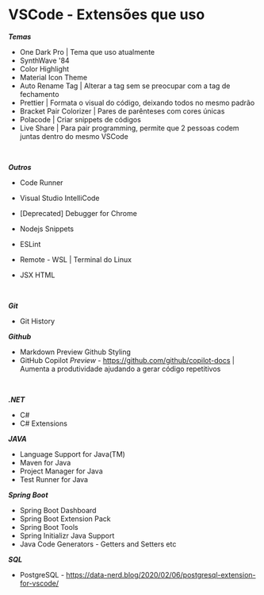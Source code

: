# VSCode - Extensões que uso <br>

***Temas*** <br>

- One Dark Pro | Tema que uso atualmente
- SynthWave '84
- Color Highlight
- Material Icon Theme
- Auto Rename Tag | Alterar a tag sem se preocupar com a tag de fechamento
- Prettier | Formata o visual do código, deixando todos no mesmo padrão
- Bracket Pair Colorizer | Pares de parênteses com cores únicas
- Polacode | Criar snippets de códigos 
- Live Share | Para pair programming, permite que 2 pessoas codem juntas dentro do mesmo VSCode
<br>

***Outros*** <br>

- Code Runner
- Visual Studio IntelliCode
- [Deprecated] Debugger for Chrome

- Nodejs Snippets
- ESLint
- Remote - WSL | Terminal do Linux
- JSX HTML <tags/>
<br>

***Git***
- Git History

***Github***
- Markdown Preview Github Styling
- GitHub Copilot *Preview* - https://github.com/github/copilot-docs | Aumenta a produtividade ajudando a gerar código repetitivos
<br>

***.NET***
- C#
- C# Extensions

***JAVA***
- Language Support for Java(TM)
- Maven for Java
- Project Manager for Java
- Test Runner for Java


***Spring Boot***
- Spring Boot Dashboard
- Spring Boot Extension Pack
- Spring Boot Tools
- Spring Initializr Java Support
- Java Code Generators - Getters and Setters etc

***SQL***
- PostgreSQL - https://data-nerd.blog/2020/02/06/postgresql-extension-for-vscode/


